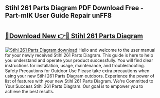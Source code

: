 ## Stihl 261 Parts Diagram PDF Download Free - Part-mlK User Guide Repair unFF8

# <h2><a href="http://dfjjfov.blite.top/?on=Stihl+261+Parts+Diagram">🔗Download New 👉🔴 Stihl 261 Parts Diagram</a></h2>

[![Stihl 261 Parts Diagram download](https://i.imgur.com/lujVjoI.png)](http://dfjjfov.blite.top/?on=Stihl+261+Parts+Diagram)
Hello and welcome to the user manual for your newly received Stihl 261 Parts Diagram. This guide is here to help you understand and operate your product successfully. You will find clear instructions for installation, usage, maintenance, and troubleshooting. Safety Precautions for Outdoor Use Please take extra precautions when using your new Stihl 261 Parts Diagram outdoors. Experience the power of list of features with your new Stihl 261 Parts Diagram. We're Committed to Your Success Stihl 261 Parts Diagram. Our goal is to empower you to achieve the best results.
